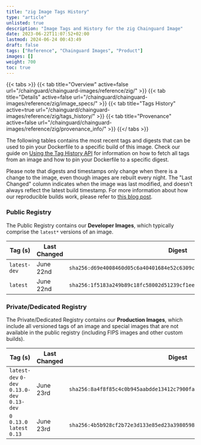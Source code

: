 ```yaml
---
title: "zig Image Tags History"
type: "article"
unlisted: true
description: "Image Tags and History for the zig Chainguard Image"
date: 2023-06-22T11:07:52+02:00
lastmod: 2024-06-24 00:43:49
draft: false
tags: ["Reference", "Chainguard Images", "Product"]
images: []
weight: 700
toc: true
---
```


{{< tabs >}}
{{< tab title="Overview" active=false url="/chainguard/chainguard-images/reference/zig/" >}}
{{< tab title="Details" active=false url="/chainguard/chainguard-images/reference/zig/image_specs/" >}}
{{< tab title="Tags History" active=true url="/chainguard/chainguard-images/reference/zig/tags_history/" >}}
{{< tab title="Provenance" active=false url="/chainguard/chainguard-images/reference/zig/provenance_info/" >}}
{{</ tabs >}}

The following tables contains the most recent tags and digests that can be used to pin your Dockerfile to a specific build of this image. Check our guide on [Using the Tag History API](/chainguard/chainguard-images/using-the-tag-history-api/) for information on how to fetch all tags from an image and how to pin your Dockerfile to a specific digest.

Please note that digests and timestamps only change when there is a change to the image, even though images are rebuilt every night. The "Last Changed" column indicates when the image was last modified, and doesn't always reflect the latest build timestamp. For more information about how our reproducible builds work, please refer to [this blog post](https://www.chainguard.dev/unchained/reproducing-chainguards-reproducible-image-builds).

### Public Registry
The Public Registry contains our **Developer Images**, which typically comprise the `latest*` versions of an image.

| Tag (s)       | Last Changed | Digest                                                                    |
|---------------|--------------|---------------------------------------------------------------------------|
|  `latest-dev` | June 22nd    | `sha256:d69e4008460d05c6a40401684e52c6309c2a423489fbe90b0a111fcae8b6f7cb` |
|  `latest`     | June 22nd    | `sha256:1f5183a249b89c18fc58002d51239cf1eecf81cbbd8f6ecf7b6466d5b5ce985f` |


### Private/Dedicated Registry
The Private/Dedicated Registry contains our **Production Images**, which include all versioned tags of an image and special images that are not available in the public registry (including FIPS images and other custom builds).

| Tag (s)                                       | Last Changed | Digest                                                                    |
|-----------------------------------------------|--------------|---------------------------------------------------------------------------|
|  `latest-dev` `0-dev` `0.13.0-dev` `0.13-dev` | June 23rd    | `sha256:8a4f8f85c4c0b945aabdde13412c7900fa56d3a7a11f390742fe041a1b41151a` |
|  `0` `0.13.0` `latest` `0.13`                 | June 23rd    | `sha256:4b5b928cf2b72e3d133e85ed23a39805989ec1c74bab0720008e2f09ce879b85` |

